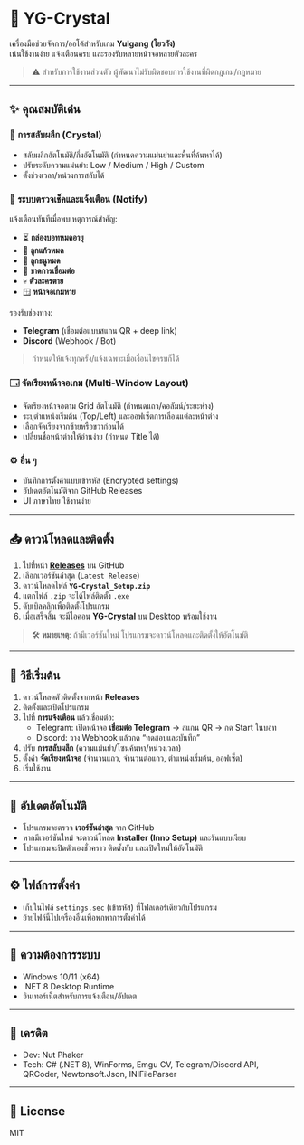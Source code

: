 # 🌟 YG-Crystal

เครื่องมือช่วยจัดการ/ออโต้สำหรับเกม **Yulgang (โยวกัง)**  
เน้นใช้งานง่าย แจ้งเตือนครบ และรองรับหลายหน้าจอหลายตัวละคร

> ⚠️ สำหรับการใช้งานส่วนตัว ผู้พัฒนาไม่รับผิดชอบการใช้งานที่ผิดกฎเกม/กฎหมาย

---

## ✨ คุณสมบัติเด่น

### 🔁 การสลับผลึก (Crystal)
- สลับผลึกอัตโนมัติ/กึ่งอัตโนมัติ (กำหนดความแม่นยำและพื้นที่ค้นหาได้)
- ปรับระดับความแม่นยำ: Low / Medium / High / Custom
- ตั้งช่วงเวลา/หน่วงการสลับได้

### 🔔 ระบบตรวจเช็คและแจ้งเตือน (Notify)
แจ้งเตือนทันทีเมื่อพบเหตุการณ์สำคัญ:
- ⏳ **กล่องบอทหมดอายุ**
- 💎 **ลูกแก้วหมด**
- 🏹 **ลูกธนูหมด**
- 🔌 **ขาดการเชื่อมต่อ**
- 💀 **ตัวละครตาย**
- 🪟 **หน้าจอเกมหาย**

รองรับช่องทาง:
- **Telegram** (เชื่อมต่อแบบสแกน QR + deep link)
- **Discord** (Webhook / Bot)
> กำหนดให้แจ้งทุกครั้ง/แจ้งเฉพาะเมื่อเงื่อนไขครบก็ได้

### 🗔 จัดเรียงหน้าจอเกม (Multi-Window Layout)
- จัดเรียงหน้าจอตาม Grid อัตโนมัติ (กำหนดแถว/คอลัมน์/ระยะห่าง)
- ระบุตำแหน่งเริ่มต้น (Top/Left) และออฟเซ็ตการเลื่อนแต่ละหน้าต่าง
- เลือกจัดเรียงจากซ้ายหรือขวาก่อนได้
- เปลี่ยนชื่อหน้าต่างให้อ่านง่าย (กำหนด Title ได้)

### ⚙️ อื่น ๆ
- บันทึกการตั้งค่าแบบเข้ารหัส (Encrypted settings)
- อัปเดตอัตโนมัติจาก GitHub Releases
- UI ภาษาไทย ใช้งานง่าย

---

## 📥 ดาวน์โหลดและติดตั้ง

1. ไปที่หน้า **[Releases](https://github.com/wick44449/YG-Crystal/releases)** บน GitHub  
2. เลือกเวอร์ชันล่าสุด (`Latest Release`)
3. ดาวน์โหลดไฟล์ **`YG-Crystal_Setup.zip`**
4. แตกไฟล์ `.zip` จะได้ไฟล์ติดตั้ง `.exe`
5. ดับเบิลคลิกเพื่อติดตั้งโปรแกรม
6. เมื่อเสร็จสิ้น จะมีไอคอน **YG-Crystal** บน Desktop พร้อมใช้งาน

> 🛠 **หมายเหตุ**: ถ้ามีเวอร์ชันใหม่ โปรแกรมจะดาวน์โหลดและติดตั้งให้อัตโนมัติ

---

## 🚀 วิธีเริ่มต้น

1. ดาวน์โหลดตัวติดตั้งจากหน้า **Releases**
2. ติดตั้งและเปิดโปรแกรม
3. ไปที่ **การแจ้งเตือน** แล้วเชื่อมต่อ:
   - Telegram: เปิดหน้าจอ **เชื่อมต่อ Telegram** → สแกน QR → กด Start ในบอท
   - Discord: วาง Webhook แล้วกด “ทดสอบและบันทึก”
4. ปรับ **การสลับผลึก** (ความแม่นยำ/โซนค้นหา/หน่วงเวลา)
5. ตั้งค่า **จัดเรียงหน้าจอ** (จำนวนแถว, จำนวนต่อแถว, ตำแหน่งเริ่มต้น, ออฟเซ็ต)
6. เริ่มใช้งาน

---

## 🔄 อัปเดตอัตโนมัติ
- โปรแกรมจะตรวจ **เวอร์ชันล่าสุด** จาก GitHub
- หากมีเวอร์ชันใหม่ จะดาวน์โหลด **Installer (Inno Setup)** และรันแบบเงียบ
- โปรแกรมจะปิดตัวเองชั่วคราว ติดตั้งทับ และเปิดใหม่ให้อัตโนมัติ

---

## ⚙️ ไฟล์การตั้งค่า
- เก็บในไฟล์ `settings.sec` (เข้ารหัส) ที่โฟลเดอร์เดียวกับโปรแกรม
- ย้ายไฟล์นี้ไปเครื่องอื่นเพื่อพกพาการตั้งค่าได้

---

## 📌 ความต้องการระบบ
- Windows 10/11 (x64)
- .NET 8 Desktop Runtime
- อินเทอร์เน็ตสำหรับการแจ้งเตือน/อัปเดต

---

## 🤝 เครดิต
- Dev: Nut Phaker  
- Tech: C# (.NET 8), WinForms, Emgu CV, Telegram/Discord API, QRCoder, Newtonsoft.Json, INIFileParser

---

## 📜 License
MIT
